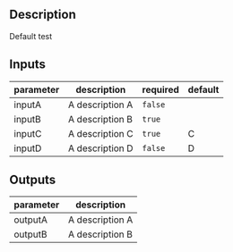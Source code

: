 <!-- terraform-docs-description -->
## Description

Default test


<!-- terraform-docs-description -->

<!-- terraform-docs-inputs -->
## Inputs

| parameter | description | required | default |
| - | - | - | - |
| inputA | A description A | `false` |  |
| inputB | A description B | `true` |  |
| inputC | A description C | `true` | C |
| inputD | A description D | `false` | D |



<!-- terraform-docs-inputs -->

<!-- terraform-docs-outputs -->
## Outputs

| parameter | description |
| - | - |
| outputA | A description A |
| outputB | A description B |



<!-- terraform-docs-outputs -->
